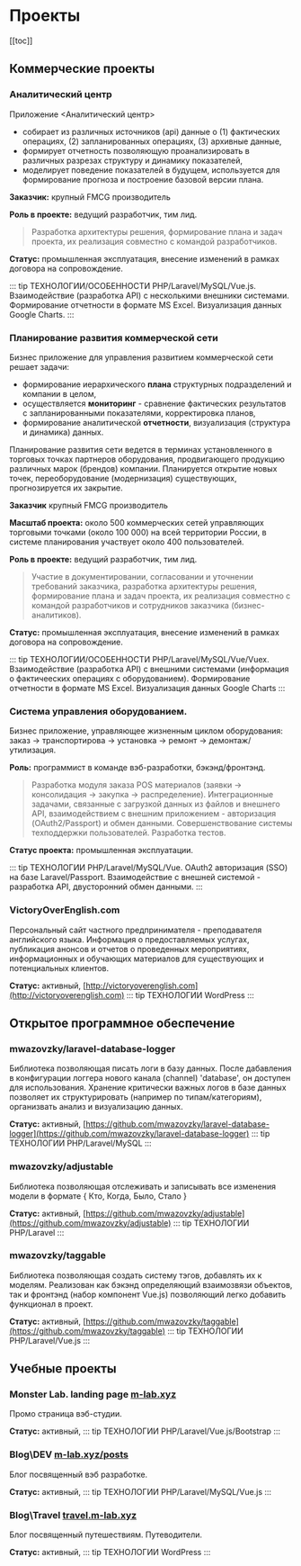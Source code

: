 <link rel="stylesheet" type="text/css" href="/style.css">

# Проекты

[[toc]]

## Коммерческие проекты
### Aналитический центр
Приложение <Аналитический центр> 
- собирает из различных источников (api) данные о (1) фактических операциях, (2) запланированных операциях, (3) архивные данные,
- формирует отчетность позволяющую проанализировать в различных разрезах структуру и динамику показателей, 
- моделирует поведение показателей в будущем, используется для формирование прогноза и построение базовой версии плана.   

**Заказчик:** крупный FMCG производитель   

**Роль в проекте:** ведущий разработчик, тим лид.   

> Разработка архитектуры решения, формирование плана и задач проекта, их реализация совместно с командой разработчиков.   

**Статус:** промышленная эксплуатация, внесение изменений в рамках договора на сопровождение.

::: tip ТЕХНОЛОГИИ/ОСОБЕННОСТИ
PHP/Laravel/MySQL/Vue.js. 
Взаимодействие (разработка API) с несколькими внешники системами.
Формирование отчетности в формате MS Excel.
Визуализация данных Google Charts. 
:::

### Планирование развития коммерческой сети
Бизнес приложение для управления развитием коммерческой сети решает задачи:   
- формирование иерархического **плана** структурных подразделений и компании в целом,  
- осуществляется **мониторинг** - сравнение фактических результатов с запланированными показателями, корректировка планов,   
- формирование аналитической **отчетности**, визуализация (структура и динамика) данных.

Планирование развития сети ведется в терминах установленного в торговых точках партнеров оборудования, продвигающего продукцию различных марок (брендов) компании.
Планируется открытие новых точек, переоборудование (модернизация) существующих, прогнозируется их закрытие.

**Заказчик** крупный FMCG производитель

**Масштаб проекта:** около 500 коммерческих сетей управляющих торговыми точками (около 100 000) на всей территории России, в системе планирования участвует около 400 пользователей.

**Роль в проекте:** ведущий разработчик, тим лид.

> Участие в документировании, согласовании и уточнении требований заказчика, разработка архитектуры решения, формирование плана и задач проекта, их реализация совместно с командой разработчиков и сотрудников заказчика (бизнес-аналитиков).

**Статус:** промышленная эксплуатация, внесение изменений в рамках договора на сопровождение.

::: tip ТЕХНОЛОГИИ/ОСОБЕННОСТИ
PHP/Laravel/MySQL/Vue/Vuex.
Взаимодействие (разработка API) с внешними системами (информация о фактичееских операциях с оборудованием).
Формирование отчетности в формате MS Excel.
Визуализация данных Google Charts
:::

### Система управления оборудованием.
Бизнес приложение, управляющее жизненным циклом оборудования: заказ → транспортирова → установка → ремонт → демонтаж/утилизация.

**Роль:** программист в команде вэб-разработки, бэкэнд/фронтэнд.

> Разработка модуля заказа POS материалов (заявки → консолидация → закупка → распределение). Интеграционные задачами, связанные с загрузкой данных из файлов и внешнего API, взаимодействием с внешним приложением - авторизация (OAuth2/Passport) и обмен данными. Совершенствование системы техподдержки пользователей. Разработка тестов.

**Статус проекта:** промышленная эксплуатации.

::: tip ТЕХНОЛОГИИ
PHP/Laravel/MySQL/Vue. 
OAuth2 авторизация (SSO) на базе Laravel/Passport.
Взаимодействие с внешней системой - разработка API, двусторонний обмен данными. 
:::

### VictoryOverEnglish.com
Персональный сайт частного предпринимателя - преподавателя английского языка.
Информация о предоставляемых услугах, публикация анонсов и отчетов о проведенных мероприятиях, информационных и обучающих материалов для существующих и потенциальных клиентов.   

**Статус:** активный,
[http://victoryoverenglish.com](http://victoryoverenglish.com)
::: tip ТЕХНОЛОГИИ
WordPress
:::

## Открытое программное обеспечение
### mwazovzky/laravel-database-logger
Библиотека позволяющая писать логи в базу данных. 
После дабавления в конфигурации логгера нового канала (channel) 'database', он доступен для использования.
Хранение критически важных логов в базе данных позволяет их структурировать (например по типам/категориям), 
организвать анализ и визуализацию данных.     
  

**Статус:** активный,
[https://github.com/mwazovzky/laravel-database-logger](https://github.com/mwazovzky/laravel-database-logger)
::: tip ТЕХНОЛОГИИ
PHP/Laravel/MySQL
:::

### mwazovzky/adjustable
Библиотека позволяющая отслеживать и записывать все изменения модели в формате { Кто, Когда, Было, Стало }   

**Статус:** активный,
[https://github.com/mwazovzky/adjustable](https://github.com/mwazovzky/adjustable)
::: tip ТЕХНОЛОГИИ
PHP/Laravel
:::

### mwazovzky/taggable
Библиотека позволяющая создать систему тэгов, добавлять их к моделям.
Реализован как бэкэнд определяющий взаимозвязи объектов, так и фронтэнд (набор компонент Vue.js) позволяющий легко добавить функционал в проект.   

**Статус:** активный,
[https://github.com/mwazovzky/taggable](https://github.com/mwazovzky/taggable)
::: tip ТЕХНОЛОГИИ
PHP/Laravel/Vue.js
:::

## Учебные проекты
### Monster Lab. landing page [m-lab.xyz](http://m-lab.xyz)
Промо страница вэб-студии.   

**Статус:** активный,
::: tip ТЕХНОЛОГИИ
PHP/Laravel/Vue.js/Bootstrap
:::

### Blog\DEV [m-lab.xyz/posts](http://m-lab.xyz/posts)
Блог посвященный вэб разработке.   

**Статус:** активный,
::: tip ТЕХНОЛОГИИ
PHP/Laravel/MySQL/Vue.js
:::

### Blog\Travel [travel.m-lab.xyz](http://travel.m-lab.xyz)
Блог посвященный путешествиям. Путеводители.   

**Статус:** активный,
::: tip ТЕХНОЛОГИИ
WordPress
:::

